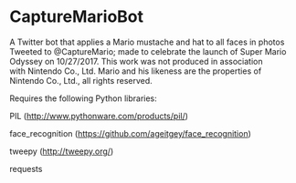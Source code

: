 # CaptureMarioBot
A Twitter bot that applies a Mario mustache and hat to all faces in photos Tweeted to @CaptureMario; 
made to celebrate the launch of Super Mario Odyssey on 10/27/2017. This work was not produced in association  
with Nintendo Co., Ltd. Mario and his likeness are the properties of Nintendo Co., Ltd., all rights reserved.

Requires the following Python libraries:

PIL (http://www.pythonware.com/products/pil/)

face_recognition (https://github.com/ageitgey/face_recognition)

tweepy (http://tweepy.org/)

requests
